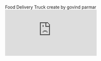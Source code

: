 Food Delivery Truck create by govind parmar
![image alt](https://github.com/govind-parmar3/Food-Delivery-Truck/blob/bf1aab03718f3d4767a838f466fba4873e5bf1f3/README.md)
